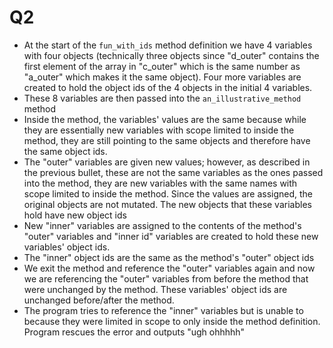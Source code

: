# Q2

* At the start of the `fun_with_ids` method definition we have 4 variables with four objects (technically three objects since "d_outer" contains the first element of the array in "c_outer" which is the same number as "a_outer" which makes it the same object).  Four more variables are created to hold the object ids of the 4 objects in the initial 4 variables.
* These 8 variables are then passed into the `an_illustrative_method` method
* Inside the method, the variables' values are the same because while they are essentially new variables with scope limited to inside the method, they are still pointing to the same objects and therefore have the same object ids.
* The "outer" variables are given new values; however, as described in the previous bullet, these are not the same variables as the ones passed into the method, they are new variables with the same names with scope limited to inside the method.  Since the values are assigned, the original objects are not mutated.  The new objects that these variables hold have new object ids
* New "inner" variables are assigned to the contents of the method's "outer" variables and "inner id" variables are created to hold these new variables' object ids.
* The "inner" object ids are the same as the method's "outer" object ids
* We exit the method and reference the "outer" variables again and now we are referencing the "outer" variables from before the method that were unchanged by the method.  These variables' object ids are unchanged before/after the method.
* The program tries to reference the "inner" variables but is unable to because they were limited in scope to only inside the method definition. Program rescues the error and outputs "ugh ohhhhh"
